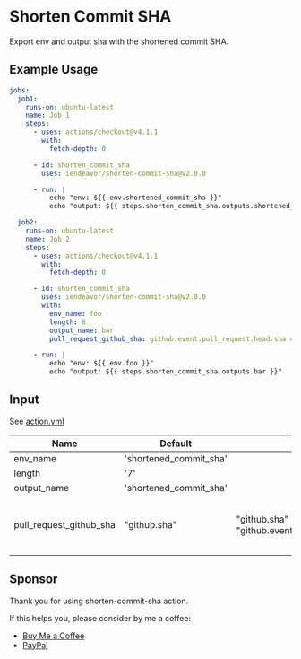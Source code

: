 # Shorten Commit SHA

Export env and output sha with the shortened commit SHA.

## Example Usage

```yaml
jobs:
  job1:
    runs-on: ubuntu-latest
    name: Job 1
    steps:
      - uses: actions/checkout@v4.1.1
        with:
          fetch-depth: 0

      - id: shorten_commit_sha
        uses: iendeavor/shorten-commit-sha@v2.0.0

      - run: |
          echo "env: ${{ env.shortened_commit_sha }}"
          echo "output: ${{ steps.shorten_commit_sha.outputs.shortened_commit_sha }}"

  job2:
    runs-on: ubuntu-latest
    name: Job 2
    steps:
      - uses: actions/checkout@v4.1.1
        with:
          fetch-depth: 0

      - id: shorten_commit_sha
        uses: iendeavor/shorten-commit-sha@v2.0.0
        with:
          env_name: foo
          length: 8
          output_name: bar
          pull_request_github_sha: github.event.pull_request.head.sha # use the last commit to the head branch of the pull request, instead of the last merge commit of the pull request merge branch

      - run: |
          echo "env: ${{ env.foo }}"
          echo "output: ${{ steps.shorten_commit_sha.outputs.bar }}"
```

## Input

See [action.yml](https://github.com/iendeavor/shorten-sommit-sha/blob/main/action.yml)

| Name                    | Default                | Options                                              | Description                                                                                                                                        |
| ----------------------- | ---------------------- | ---------------------------------------------------- | -------------------------------------------------------------------------------------------------------------------------------------------------- |
| env_name                | 'shortened_commit_sha' |                                                      | The env name of the shortened sha.                                                                                                                 |
| length                  | '7'                    |                                                      | The length of the shortened sha.                                                                                                                   |
| output_name             | 'shortened_commit_sha' |                                                      | The output name of the shortened sha.                                                                                                              |
| pull_request_github_sha | "github.sha"           | "github.sha" \| "github.event.pull_request.head.sha" | The sha to be shortened for pull requests. See also: https://docs.github.com/en/actions/using-workflows/events-that-trigger-workflows#pull_request |

## Sponsor

Thank you for using shorten-commit-sha action.

If this helps you, please consider by me a coffee:

- [Buy Me a Coffee](https://bmc.link/iendeavor)
- [PayPal](https://paypal.me/iendeavor)
